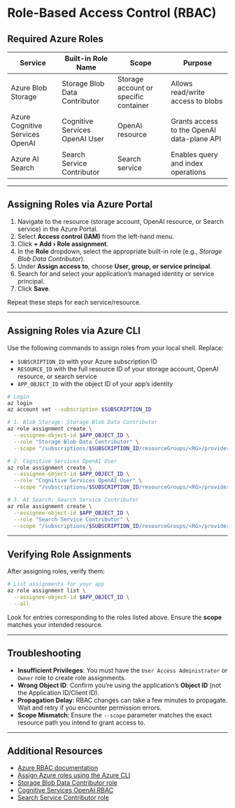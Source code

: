 # Role-Based Access Control (RBAC)

## Required Azure Roles

| Service                         | Built-in Role Name             | Scope                                 | Purpose                                    |
| ------------------------------- | ------------------------------ | ------------------------------------- | ------------------------------------------ |
| Azure Blob Storage              | Storage Blob Data Contributor  | Storage account or specific container | Allows read/write access to blobs          |
| Azure Cognitive Services OpenAI | Cognitive Services OpenAI User | OpenAI resource                       | Grants access to the OpenAI data-plane API |
| Azure AI Search                 | Search Service Contributor     | Search service                        | Enables query and index operations         |

---

## Assigning Roles via Azure Portal

1. Navigate to the resource (storage account, OpenAI resource, or Search service) in the Azure Portal.
2. Select **Access control (IAM)** from the left-hand menu.
3. Click **+ Add › Role assignment**.
4. In the **Role** dropdown, select the appropriate built-in role (e.g., *Storage Blob Data Contributor*).
5. Under **Assign access to**, choose **User, group, or service principal**.
6. Search for and select your application’s managed identity or service principal.
7. Click **Save**.

Repeat these steps for each service/resource.

---

## Assigning Roles via Azure CLI

Use the following commands to assign roles from your local shell. Replace:

* `SUBSCRIPTION_ID` with your Azure subscription ID
* `RESOURCE_ID` with the full resource ID of your storage account, OpenAI resource, or search service
* `APP_OBJECT_ID` with the object ID of your app’s identity

```bash
# Login
az login
az account set --subscription $SUBSCRIPTION_ID

# 1. Blob Storage: Storage Blob Data Contributor
az role assignment create \
  --assignee-object-id $APP_OBJECT_ID \
  --role "Storage Blob Data Contributor" \
  --scope "/subscriptions/$SUBSCRIPTION_ID/resourceGroups/<RG>/providers/Microsoft.Storage/storageAccounts/<STORAGE_ACCOUNT>"

# 2. Cognitive Services OpenAI User
az role assignment create \
  --assignee-object-id $APP_OBJECT_ID \
  --role "Cognitive Services OpenAI User" \
  --scope "/subscriptions/$SUBSCRIPTION_ID/resourceGroups/<RG>/providers/Microsoft.CognitiveServices/accounts/<OPENAI_RESOURCE>"

# 3. AI Search: Search Service Contributor
az role assignment create \
  --assignee-object-id $APP_OBJECT_ID \
  --role "Search Service Contributor" \
  --scope "/subscriptions/$SUBSCRIPTION_ID/resourceGroups/<RG>/providers/Microsoft.Search/searchServices/<SEARCH_SERVICE>"
```

---

## Verifying Role Assignments

After assigning roles, verify them:

```bash
# List assignments for your app
az role assignment list \
  --assignee-object-id $APP_OBJECT_ID \
  --all
```

Look for entries corresponding to the roles listed above. Ensure the **scope** matches your intended resource.

---

## Troubleshooting

* **Insufficient Privileges**: You must have the `User Access Administrator` or `Owner` role to create role assignments.
* **Wrong Object ID**: Confirm you’re using the application’s **Object ID** (not the Application ID/Client ID).
* **Propagation Delay**: RBAC changes can take a few minutes to propagate. Wait and retry if you encounter permission errors.
* **Scope Mismatch**: Ensure the `--scope` parameter matches the exact resource path you intend to grant access to.

---

## Additional Resources

* [Azure RBAC documentation](https://learn.microsoft.com/azure/role-based-access-control/)
* [Assign Azure roles using the Azure CLI](https://learn.microsoft.com/cli/azure/role/assignment)
* [Storage Blob Data Contributor role](https://learn.microsoft.com/azure/role-based-access-control/built-in-roles#storage-blob-data-contributor)
* [Cognitive Services OpenAI RBAC](https://learn.microsoft.com/azure/cognitive-services/authentication?tabs=command-line#role-based-access-control)
* [Search Service Contributor role](https://learn.microsoft.com/azure/role-based-access-control/built-in-roles#search-service-contributor)
